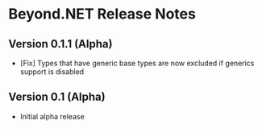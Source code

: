 # Beyond.NET Release Notes

## Version 0.1.1 (Alpha)
- [Fix] Types that have generic base types are now excluded if generics support is disabled

## Version 0.1 (Alpha)
- Initial alpha release